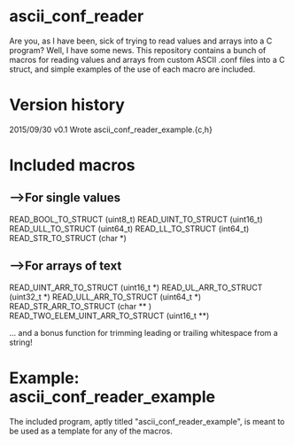 # ascii_conf_reader
Are you, as I have been, sick of trying to read values and arrays into a C program? Well, I have some news.
This repository contains a  bunch of macros for reading values and arrays from custom ASCII .conf files into a C struct,
and simple examples of the use of each macro are included.

Version history
===============
2015/09/30		v0.1	Wrote ascii_conf_reader_example.{c,h}

Included macros
===============

-->For single values
--------------------
READ_BOOL_TO_STRUCT              (uint8_t)
READ_UINT_TO_STRUCT              (uint16_t)
READ_ULL_TO_STRUCT               (uint64_t)
READ_LL_TO_STRUCT                (int64_t)
READ_STR_TO_STRUCT               (char *)
			         
-->For arrays of text
---------------------	         
READ_UINT_ARR_TO_STRUCT          (uint16_t *)
READ_UL_ARR_TO_STRUCT	         (uint32_t *)
READ_ULL_ARR_TO_STRUCT           (uint64_t *)
READ_STR_ARR_TO_STRUCT           (char ** )
READ_TWO_ELEM_UINT_ARR_TO_STRUCT (uint16_t **)

... and a bonus function for trimming leading or trailing whitespace from a string!

Example: ascii_conf_reader_example
==================================
The included program, aptly titled "ascii_conf_reader_example", is meant to be used as a template for any of the macros.